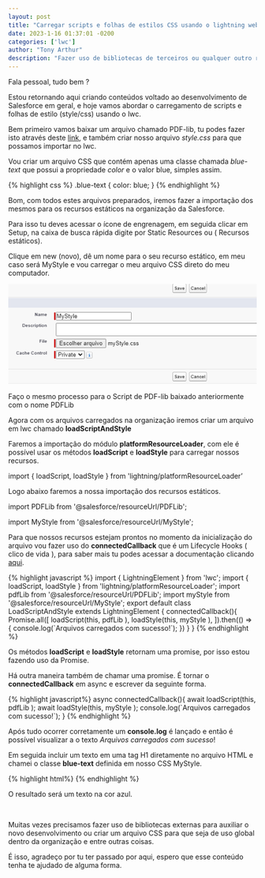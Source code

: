 ```yaml
---
layout: post
title: "Carregar scripts e folhas de estilos CSS usando o lightning web components"
date: 2023-1-16 01:37:01 -0200
categories: ['lwc']
author: "Tony Arthur"
description: "Fazer uso de bibliotecas de terceiros ou qualquer outro recurso estático."
---
```

<div>
      <p>Fala pessoal, tudo bem ?</p>
      <p>Estou retornando aqui criando conteúdos voltado ao desenvolvimento de Salesforce em geral, e hoje vamos abordar o carregamento de scripts e folhas de estilo (style/css) usando o lwc.</p>
      <p>Bem primeiro vamos baixar um arquivo chamado PDF-lib, tu  podes fazer isto através deste <a href="https://pdf-lib.js.org/" target="_blank"><span>link</span></a>, 
      e também criar nosso arquivo <span style="font-style:italic">style.css</span> para que possamos importar no lwc.</p>
      <p>Vou criar um arquivo CSS que contém apenas uma classe chamada <span style="font-style:italic">blue-text</span> que possui a propriedade <span style="font-style:italic">color</span> e o valor blue, simples assim.</p>
      {% highlight css %}
      .blue-text {
            color: blue;
      }
      {% endhighlight %}
      <p>Bom, com todos estes arquivos preparados, iremos fazer a importação dos mesmos para os recursos estáticos na organização da Salesforce.</p>
      <p>Para isso tu deves acessar o ícone de engrenagem, em seguida clicar em Setup, na caixa de busca rápida digite por Static Resources ou ( Recursos estáticos).</p>
      <p>Clique em new (novo), dê um nome para o seu recurso estático, em meu caso será MyStyle e vou carregar o meu arquivo CSS direto do meu computador. </p>
      <div class="text-al-center">
            <img src="/assets/img/posts/2023-01-16-Carregar-scripts-e-folhas-de-estilos-CSS-usando-o-lightning-web-components/inserindo-arquivo-estatico.png" title="Editor externo Codesandbox" alt="Editor externo CodeSandbox">
      </div>
      <p>Faço o mesmo processo para o Script de PDF-lib baixado anteriormente com o nome PDFLib</p>
      <p>Agora com os arquivos carregados na organização iremos criar um arquivo em lwc chamado <strong>loadScriptAndStyle</strong></p>
      <p>Faremos a importação do módulo <strong>platformResourceLoader</strong>, com ele é possível usar os métodos <strong>loadScript</strong> e <strong>loadStyle</strong> para carregar nossos recursos. </p>
      <p>import { loadScript, loadStyle } from 'lightning/platformResourceLoader’</p>
      <p>Logo abaixo faremos a nossa importação dos recursos estáticos.</p>
      <p>import PDFLib from '@salesforce/resourceUrl/PDFLib';</p>
      <p>import MyStyle from '@salesforce/resourceUrl/MyStyle';</p>
      <p>Para que nossos recursos estejam prontos no momento da inicialização do arquivo vou fazer uso do <strong>connectedCallback</strong> que é um Lifecycle Hooks ( clico de vida ), 
      para saber mais tu podes acessar a documentação clicando <a href="https://developer.salesforce.com/docs/component-library/documentation/en/lwc/reference_lifecycle_hooks" target="_blank" ><span>aqui</span></a>.
      </p>
      {% highlight javascript %}
            import { LightningElement } from 'lwc';
            import { loadScript, loadStyle } from 'lightning/platformResourceLoader';
            import pdfLib from '@salesforce/resourceUrl/PDFLib';
            import myStyle from '@salesforce/resourceUrl/MyStyle';
            export default class LoadScriptAndStyle extends LightningElement {
                  connectedCallback(){
                        Promise.all([
                              loadScript(this, pdfLib ),
                              loadStyle(this, myStyle ),
                        ]).then(() => {
                              console.log(`Arquivos carregados com sucesso!`);
                        })
                  }
            }
      {% endhighlight %}
      <p>Os métodos <strong>loadScript</strong> e <strong>loadStyle</strong> retornam uma promise, por isso estou fazendo uso da Promise.</p>
      <p>Há outra maneira também de chamar uma promise. É tornar o <strong>connectedCallback</strong> em async e escrever da seguinte forma.</p>
      {% highlight javascript%}
            async connectedCallback(){
                  await loadScript(this, pdfLib );
                  await loadStyle(this, myStyle );
                  console.log(`Arquivos carregados com sucesso!`);
            }
      {% endhighlight %}
      <p>Após tudo ocorrer corretamente um <strong>console.log</strong> é lançado e então é possível visualizar a o texto <span style="font-style:italic">Arquivos carregados com sucesso</span>!</p>
      <p>Em seguida incluir um texto em uma tag H1 diretamente no arquivo HTML e chamei o classe <strong>blue-text</strong> definida em nosso CSS MyStyle.</p>
      {% highlight html%}
            <template>
                  <div>
                        <h1 class="blue-text">Meu texto azul </h1>
                  </div>
            </template>
      {% endhighlight %}
      <p>O resultado será um texto na cor azul.</p>
      <br>
      <p>Muitas vezes precisamos fazer uso de bibliotecas externas para auxiliar o novo desenvolvimento ou criar um arquivo CSS para que seja de uso global dentro da organização e entre outras coisas.</p>
      <p>É isso, agradeço por tu ter passado por aqui, espero que esse conteúdo tenha te ajudado de alguma forma.</p>
</div>
  